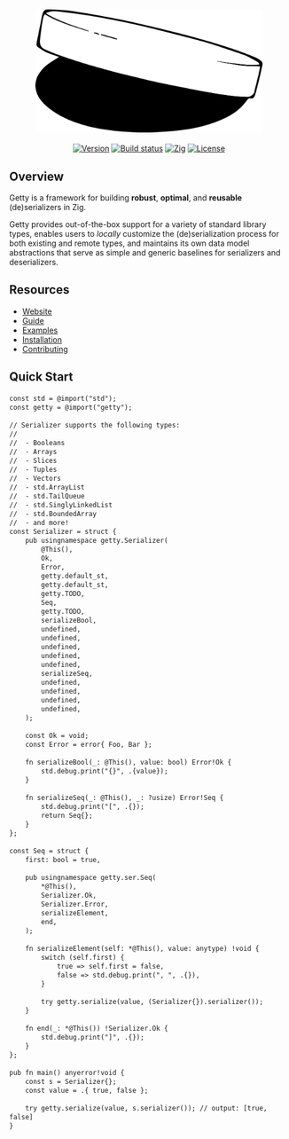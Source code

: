 <br/>

<p align="center">
  <img alt="Getty" src="https://github.com/getty-zig/logo/blob/main/getty-solid.svg" width="410px">
  <br/>
  <br/>
  <a href="https://github.com/getty-zig/getty/releases/latest"><img alt="Version" src="https://img.shields.io/github/v/release/getty-zig/getty?include_prereleases&label=version&style=flat-square"></a>
  <a href="https://github.com/getty-zig/getty/actions/workflows/ci.yml"><img alt="Build status" src="https://img.shields.io/github/workflow/status/getty-zig/getty/ci?style=flat-square" /></a>
  <a href="https://ziglang.org/download"><img alt="Zig" src="https://img.shields.io/badge/zig-master-fd9930.svg?style=flat-square"></a>
  <a href="https://github.com/getty-zig/getty/blob/main/LICENSE"><img alt="License" src="https://img.shields.io/badge/license-MIT-blue?style=flat-square"></a>
</p>

## Overview

Getty is a framework for building __robust__, __optimal__, and __reusable__ (de)serializers in Zig.

Getty provides out-of-the-box support for a variety of standard library types, enables users to _locally_ customize the (de)serialization process for both existing and remote types, and maintains its own data model abstractions that serve as simple and generic baselines for serializers and deserializers.

## Resources

- [Website](https://getty.so)
- [Guide](https://getty.so/guide)
- [Examples](https://github.com/getty-zig/getty/tree/main/examples)
- [Installation](https://github.com/getty-zig/getty/wiki/Installation)
- [Contributing](https://getty.so/contributing)

## Quick Start

```zig
const std = @import("std");
const getty = @import("getty");

// Serializer supports the following types:
//
//  - Booleans
//  - Arrays
//  - Slices
//  - Tuples
//  - Vectors
//  - std.ArrayList
//  - std.TailQueue
//  - std.SinglyLinkedList
//  - std.BoundedArray
//  - and more!
const Serializer = struct {
    pub usingnamespace getty.Serializer(
        @This(),
        Ok,
        Error,
        getty.default_st,
        getty.default_st,
        getty.TODO,
        Seq,
        getty.TODO,
        serializeBool,
        undefined,
        undefined,
        undefined,
        undefined,
        undefined,
        serializeSeq,
        undefined,
        undefined,
        undefined,
        undefined,
    );

    const Ok = void;
    const Error = error{ Foo, Bar };

    fn serializeBool(_: @This(), value: bool) Error!Ok {
        std.debug.print("{}", .{value});
    }

    fn serializeSeq(_: @This(), _: ?usize) Error!Seq {
        std.debug.print("[", .{});
        return Seq{};
    }
};

const Seq = struct {
    first: bool = true,

    pub usingnamespace getty.ser.Seq(
        *@This(),
        Serializer.Ok,
        Serializer.Error,
        serializeElement,
        end,
    );

    fn serializeElement(self: *@This(), value: anytype) !void {
        switch (self.first) {
            true => self.first = false,
            false => std.debug.print(", ", .{}),
        }

        try getty.serialize(value, (Serializer{}).serializer());
    }

    fn end(_: *@This()) !Serializer.Ok {
        std.debug.print("]", .{});
    }
};

pub fn main() anyerror!void {
    const s = Serializer{};
    const value = .{ true, false };
    
    try getty.serialize(value, s.serializer()); // output: [true, false]
}
```
